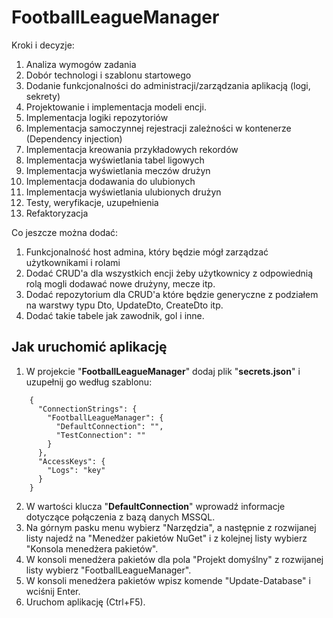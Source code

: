 # FootballLeagueManager
  
Kroki i decyzje:
1. Analiza wymogów zadania
2. Dobór technologi i szablonu startowego
3. Dodanie funkcjonalności do administracji/zarządzania aplikacją (logi, sekrety)
4. Projektowanie i implementacja modeli encji.
5. Implementacja logiki repozytoriów
6. Implementacja samoczynnej rejestracji zależności w kontenerze (Dependency injection)
7. Implementacja kreowania przykładowych rekordów
8. Implementacja wyświetlania tabel ligowych
9. Implementacja wyświetlania meczów drużyn
10. Implementacja dodawania do ulubionych
11. Implementacja wyświetlania ulubionych drużyn
12. Testy, weryfikacje, uzupełnienia
13. Refaktoryzacja
  
  
Co jeszcze można dodać:
1. Funkcjonalność host admina, który będzie mógł zarządzać użytkownikami i rolami
2. Dodać CRUD'a dla wszystkich encji żeby użytkownicy z odpowiednią rolą mogli dodawać nowe drużyny, mecze itp.
3. Dodać repozytorium dla CRUD'a które będzie generyczne z podziałem na warstwy typu Dto, UpdateDto, CreateDto itp.
4. Dodać takie tabele jak zawodnik, gol i inne.
  
  
  
  

## Jak uruchomić aplikację

1. W projekcie "**FootballLeagueManager**" dodaj plik "**secrets.json**" i uzupełnij go według szablonu:  
```  
	{
	  "ConnectionStrings": {
	    "FootballLeagueManager": {
	      "DefaultConnection": "",
	      "TestConnection": ""
	    }
	  },
	  "AccessKeys": {
	    "Logs": "key"
	  }
	}
```  
2. W wartości klucza "**DefaultConnection**" wprowadź informacje dotyczące połączenia z bazą danych MSSQL.
3. Na górnym pasku menu wybierz "Narzędzia", a następnie z rozwijanej listy najedź na "Menedżer pakietów NuGet" i z kolejnej listy wybierz "Konsola menedżera pakietów".  
4. W konsoli menedżera pakietów dla pola "Projekt domyślny" z rozwijanej listy wybierz "FootballLeagueManager".  
5. W konsoli menedżera pakietów wpisz komende "Update-Database" i wciśnij Enter.  
6. Uruchom aplikację (Ctrl+F5).  
  